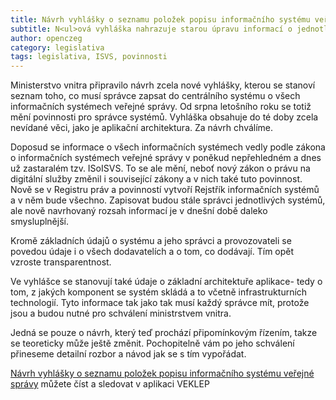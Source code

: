 ```yaml
---
title: Návrh vyhlášky o seznamu položek popisu informačního systému veřejné správy
subtitle: N<ul>ová vyhláška nahrazuje starou úpravu informací o jednotlivých systémech <li> Kromě základních informací se povedou i údaje o projektových fázích <li> Bude obsahovat nově i základní aplikační architekturu systému </ul>
author: openczeg
category: legislativa 
tags: legislativa, ISVS, povinnosti
---
```


Ministerstvo vnitra připravilo návrh zcela nové vyhlášky, kterou se stanoví seznam toho, co musí správce zapsat do centrálního systému o všech informačních systémech veřejné správy. Od srpna letošního roku se totiž mění povinnosti pro správce systémů. Vyhláška obsahuje do té doby zcela nevídané věci, jako je aplikační architektura. Za návrh chválíme. 

Doposud se informace o všech informačních systémech vedly podle zákona o informačních systémech veřejné správy v poněkud nepřehledném a dnes už zastaralém tzv. ISoISVS. To se ale mění, neboť nový zákon o právu na digitální služby změnil i související zákony a v nich také tuto povinnost. Nově se v Registru práv a povinností vytvoří Rejstřík informačních systémů a v něm bude všechno. Zapisovat budou stále správci jednotlivých systémů, ale nově navrhovaný rozsah informací je v dnešní době daleko smysluplnější. 

Kromě základních údajů o systému a jeho správci a provozovateli se povedou údaje i o všech dodavatelích a o tom, co dodávají. Tím opět vzroste transparentnost.

Ve vyhlášce se stanovují také údaje o základní architektuře aplikace- tedy o tom, z jakých komponent se systém skládá a to včetně infrastrukturních technologií. Tyto informace tak jako tak musí každý správce mít, protože jsou a budou nutné pro schválení ministrstvem vnitra. 

Jedná se pouze o návrh, který teď prochází připomínkovým řízením, takze se teoreticky může ještě změnit. Pochopitelně vám po jeho schválení přineseme detailní rozbor a návod jak se s tím vypořádat. 


[Návrh vyhlášky o seznamu položek popisu informačního systému veřejné správy](https://apps.odok.cz/veklep-detail?pid=KORNBNWCUUFR) můžete číst a sledovat v aplikaci VEKLEP